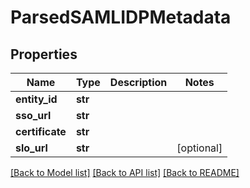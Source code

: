 # ParsedSAMLIDPMetadata


## Properties

Name | Type | Description | Notes
------------ | ------------- | ------------- | -------------
**entity_id** | **str** |  | 
**sso_url** | **str** |  | 
**certificate** | **str** |  | 
**slo_url** | **str** |  | [optional] 

[[Back to Model list]](../README.md#models) [[Back to API list]](../README.md#api-endpoints) [[Back to README]](../README.md)


